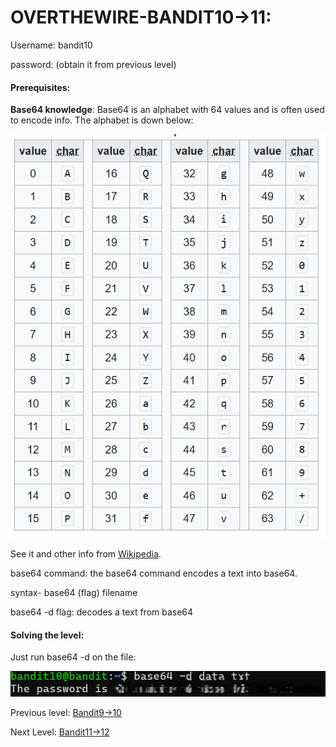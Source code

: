 # OVERTHEWIRE-BANDIT10->11:















Username: bandit10





password: <Redacted>(obtain it from previous level)







#### Prerequisites:



**Base64 knowledge**: Base64 is an alphabet with 64 values and is often used to encode info. The alphabet is down below:





![Image couldn't load](images/Screenshot-Bandit10-1.png)





See it and other info from [Wikipedia](https://en.wikipedia.org/wiki/Base64).



base64 command: the base64 command encodes a text into base64.



syntax- base64 (flag) filename



base64 -d flag: decodes a text from base64



#### Solving the level: 



Just run base64 -d on the file:



![Image couldn't load](images/Screenshot-Bandit10-2.png)







Previous level: [Bandit9->10](../Bandit9/writeup.md.md)







Next Level: [Bandit11->12](../Bandit11/writeup.md.md)


